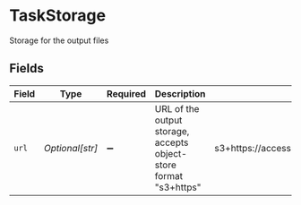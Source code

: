 # TaskStorage

Storage for the output files


## Fields

| Field                                                              | Type                                                               | Required                                                           | Description                                                        | Example                                                            |
| ------------------------------------------------------------------ | ------------------------------------------------------------------ | ------------------------------------------------------------------ | ------------------------------------------------------------------ | ------------------------------------------------------------------ |
| `url`                                                              | *Optional[str]*                                                    | :heavy_minus_sign:                                                 | URL of the output storage, accepts object-store format<br/>"s3+https"<br/> | s3+https://accessKeyId:secretAccessKey@s3Endpoint/bucket           |